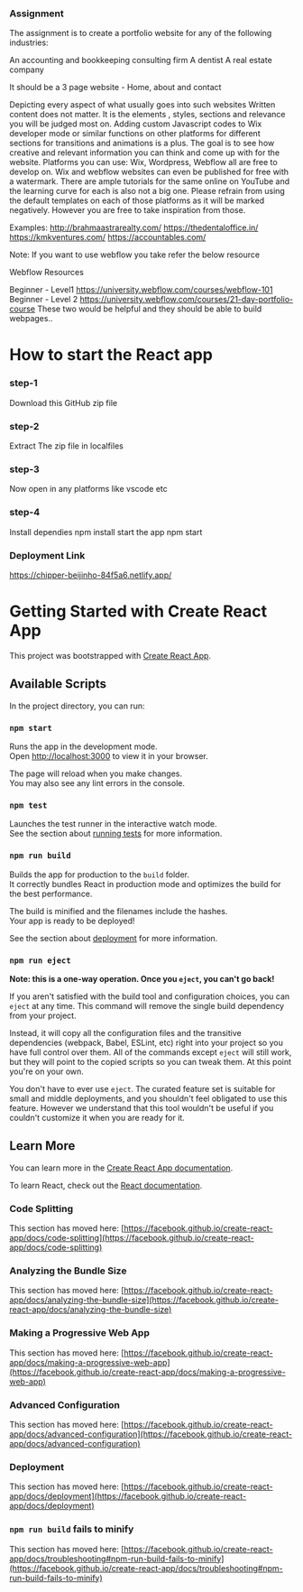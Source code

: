 ### Assignment

The assignment is to create a portfolio website for any of the following industries:

An accounting and bookkeeping consulting firm
A dentist
A real estate company

It should be a 3 page website - Home, about and contact

Depicting every aspect of what usually goes into such websites
Written content does not matter. It is the elements , styles, sections and relevance you will be judged most on. 
Adding custom Javascript codes to Wix developer mode or similar functions on other platforms for different sections for transitions and animations is a plus.
The goal is to see how creative and relevant information you can think and come up with for the website. 
Platforms you can use: Wix, Wordpress, Webflow all are free to develop on. Wix and webflow websites can even be published for free with a watermark.
There are ample tutorials for the same online on YouTube and the learning curve for each is also not a big one.
Please refrain from using the default templates on each of those platforms as it will be marked negatively. However you are free to take inspiration from those.


Examples:
http://brahmaastrarealty.com/
https://thedentaloffice.in/
https://kmkventures.com/
https://accountables.com/
 

Note: 
If you want to use webflow you take refer the below resource

Webflow Resources 

Beginner - Level1 
https://university.webflow.com/courses/webflow-101
Beginner - Level 2
https://university.webflow.com/courses/21-day-portfolio-course
These two would be helpful and they should be able to build webpages..



# How to start the React app
### step-1 
Download this GitHub zip file

### step-2
Extract The zip file in localfiles

### step-3
Now open in any platforms like vscode etc

### step-4
Install dependies
npm install
start the app
npm start

### Deployment Link
https://chipper-beijinho-84f5a6.netlify.app/


# Getting Started with Create React App

This project was bootstrapped with [Create React App](https://github.com/facebook/create-react-app).

## Available Scripts

In the project directory, you can run:

### `npm start`

Runs the app in the development mode.\
Open [http://localhost:3000](http://localhost:3000) to view it in your browser.

The page will reload when you make changes.\
You may also see any lint errors in the console.

### `npm test`

Launches the test runner in the interactive watch mode.\
See the section about [running tests](https://facebook.github.io/create-react-app/docs/running-tests) for more information.

### `npm run build`

Builds the app for production to the `build` folder.\
It correctly bundles React in production mode and optimizes the build for the best performance.

The build is minified and the filenames include the hashes.\
Your app is ready to be deployed!

See the section about [deployment](https://facebook.github.io/create-react-app/docs/deployment) for more information.

### `npm run eject`

**Note: this is a one-way operation. Once you `eject`, you can't go back!**

If you aren't satisfied with the build tool and configuration choices, you can `eject` at any time. This command will remove the single build dependency from your project.

Instead, it will copy all the configuration files and the transitive dependencies (webpack, Babel, ESLint, etc) right into your project so you have full control over them. All of the commands except `eject` will still work, but they will point to the copied scripts so you can tweak them. At this point you're on your own.

You don't have to ever use `eject`. The curated feature set is suitable for small and middle deployments, and you shouldn't feel obligated to use this feature. However we understand that this tool wouldn't be useful if you couldn't customize it when you are ready for it.

## Learn More

You can learn more in the [Create React App documentation](https://facebook.github.io/create-react-app/docs/getting-started).

To learn React, check out the [React documentation](https://reactjs.org/).

### Code Splitting

This section has moved here: [https://facebook.github.io/create-react-app/docs/code-splitting](https://facebook.github.io/create-react-app/docs/code-splitting)

### Analyzing the Bundle Size

This section has moved here: [https://facebook.github.io/create-react-app/docs/analyzing-the-bundle-size](https://facebook.github.io/create-react-app/docs/analyzing-the-bundle-size)

### Making a Progressive Web App

This section has moved here: [https://facebook.github.io/create-react-app/docs/making-a-progressive-web-app](https://facebook.github.io/create-react-app/docs/making-a-progressive-web-app)

### Advanced Configuration

This section has moved here: [https://facebook.github.io/create-react-app/docs/advanced-configuration](https://facebook.github.io/create-react-app/docs/advanced-configuration)

### Deployment

This section has moved here: [https://facebook.github.io/create-react-app/docs/deployment](https://facebook.github.io/create-react-app/docs/deployment)

### `npm run build` fails to minify

This section has moved here: [https://facebook.github.io/create-react-app/docs/troubleshooting#npm-run-build-fails-to-minify](https://facebook.github.io/create-react-app/docs/troubleshooting#npm-run-build-fails-to-minify)
